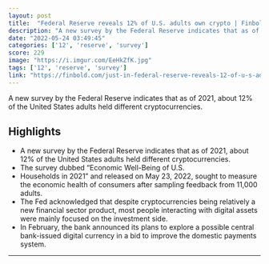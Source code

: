 ```yaml
---
layout: post
title:  "Federal Reserve reveals 12% of U.S. adults own crypto | Finbold"
description: "A new survey by the Federal Reserve indicates that as of 2021, about 12% of the United States adults held different cryptocurrencies."
date: "2022-05-24 03:49:45"
categories: ['12', 'reserve', 'survey']
score: 229
image: "https://i.imgur.com/EeHkZfK.jpg"
tags: ['12', 'reserve', 'survey']
link: "https://finbold.com/just-in-federal-reserve-reveals-12-of-u-s-adults-own-crypto-title/"
---
```


A new survey by the Federal Reserve indicates that as of 2021, about 12% of the United States adults held different cryptocurrencies.

## Highlights

- A new survey by the Federal Reserve indicates that as of 2021, about 12% of the United States adults held different cryptocurrencies.
- The survey dubbed “Economic Well-Being of U.S.
- Households in 2021” and released on May 23, 2022, sought to measure the economic health of consumers after sampling feedback from 11,000 adults.
- The Fed acknowledged that despite cryptocurrencies being relatively a new financial sector product, most people interacting with digital assets were mainly focused on the investment side.
- In February, the bank announced its plans to explore a possible central bank-issued digital currency in a bid to improve ​​the domestic payments system.

---
